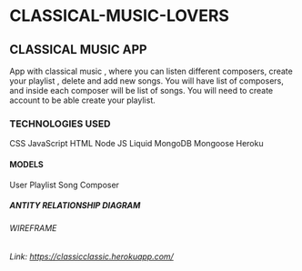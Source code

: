 # CLASSICAL-MUSIC-LOVERS

##  CLASSICAL MUSIC APP
App with classical music , where you can listen different composers, create your playlist , delete and add new songs. You will have list of composers, and inside each composer will be list of songs. You will need to create account to be able create your playlist.

### TECHNOLOGIES USED

  CSS
  JavaScript
  HTML
  Node JS
  Liquid
  MongoDB
  Mongoose
  Heroku

  #### MODELS
   User
   Playlist
   Song
   Composer

   ##### ANTITY RELATIONSHIP DIAGRAM

   ###### WIREFRAME

   ###### Link: https://classicclassic.herokuapp.com/
    
 


